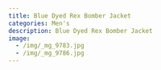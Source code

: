```yaml
---
title: Blue Dyed Rex Bomber Jacket
categories: Men's
description: Blue Dyed Rex Bomber Jacket
image:
  - /img/_mg_9783.jpg
  - /img/_mg_9786.jpg
---
```


